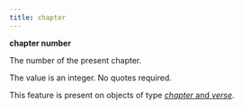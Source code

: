 ```yaml
---
title: chapter
---
```


**chapter number**

The number of the present chapter.

The value is an integer. No quotes required.

This feature is present on objects of type [*chapter* and *verse*](otype.md).

